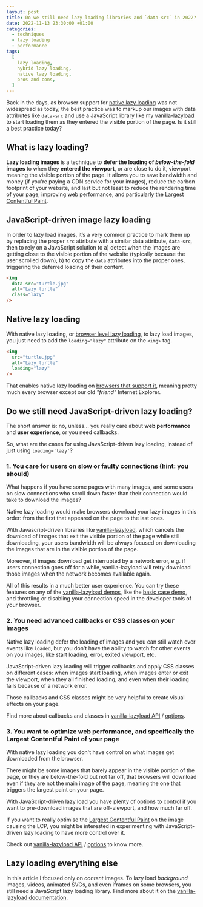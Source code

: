 ```yaml
---
layout: post
title: Do we still need lazy loading libraries and `data-src` in 2022?
date: 2022-11-13 23:30:00 +01:00
categories:
  - techniques
  - lazy loading
  - performance
tags:
  [
    lazy loading,
    hybrid lazy loading,
    native lazy loading,
    pros and cons,
  ]
---
```


Back in the days, as browser support for [native lazy loading](https://web.dev/browser-level-image-lazy-loading/) was not widespread as today, the best practice was to markup our images with data attributes like `data-src` and use a JavaScript library like my [vanilla-lazyload](https://github.com/verlok/vanilla-lazyload) to start loading them as they entered the visible portion of the page. Is it still a best practice today?


## What is lazy loading?

**Lazy loading images** is a technique to **defer the loading of *below-the-fold* images** to when they **entered the viewport**, or are close to do it, viewport meaning the visible portion of the page. It allows you to save bandwidth and money (if you're paying a CDN service for your images), reduce the carbon footprint of your website, and last but not least to reduce the rendering time of your page, improving web performance, and particularly the [Largest Contentful Paint](https://web.dev/lcp/).


## JavaScript-driven image lazy loading

In order to lazy load images, it’s a very common practice to mark them up by replacing the proper `src` attribute with a similar data attribute, `data-src`, then to rely on a JavaScript solution to a) detect when the images are getting close to the visible portion of the website (typically because the user scrolled down), b) to copy the `data` attributes into the proper ones, triggering the deferred loading of their content.

```html
<img
  data-src="turtle.jpg"
  alt="Lazy turtle"
  class="lazy"
/>
```

## Native lazy loading

With native lazy loading, or [browser level lazy loading](https://web.dev/browser-level-image-lazy-loading/), to lazy load images, you just need to add the `loading="lazy"` attribute on the `<img>` tag.

```html
<img
  src="turtle.jpg"
  alt="Lazy turtle"
  loading="lazy"
/>
```

That enables native lazy loading on [browsers that support it](https://caniuse.com/loading-lazy-attr), meaning pretty much every browser except our old _"friend"_ Internet Explorer.

## Do we still need JavaScript-driven lazy loading?

The short answer is: no, unless... you really care about **web performance** and **user experience**, or you need callbacks.

So, what are the cases for using JavaScript-driven lazy loading, instead of just using `loading='lazy'`?

### 1. You care for users on slow or faulty connections (hint: you should)

What happens if you have some pages with many images, and some users on slow connections who scroll down faster than their connection would take to download the images?

Native lazy loading would make browsers download your lazy images in this order: from the first that appeared on the page to the last ones.

With Javascript-driven libraries like [vanilla-lazyload](https://github.com/verlok/vanilla-lazyload), which cancels the download of images that exit the visible portion of the page while still downloading, your users bandwidth will be always focused on downloading the images that are in the visible portion of the page.

Moreover, if images download get interrupted by a network error, e.g. if users connection goes off for a while, vanilla-lazyload will retry download those images when the network becomes available again.

All of this results in a much better user experience. You can try these features on any of the [vanilla-lazyload demos](https://www.andreaverlicchi.eu/vanilla-lazyload/#-demos), like the [basic case demo](https://www.andreaverlicchi.eu/vanilla-lazyload/demos/image_basic.html), and throttling or disabling your connection speed in the developer tools of your browser.

### 2. You need advanced callbacks or CSS classes on your images

Native lazy loading defer the loading of images and you can still watch over events like `loaded`, but you don't have the ability to watch for other events on you images, like start loading, error, exited viewport, etc.

JavaScript-driven lazy loading will trigger callbacks and apply CSS classes on different cases: when images start loading, when images enter or exit the viewport, when they all finished loading, and even when their loading fails because of a network error.

Those callbacks and CSS classes might be very helpful to create visual effects on your page.

Find more about callbacks and classes in [vanilla-lazyload API](https://www.andreaverlicchi.eu/vanilla-lazyload/#-api) / [options](https://www.andreaverlicchi.eu/vanilla-lazyload/#options).


### 3. You want to optimize web performance, and specifically the Largest Contentful Paint of your page

With native lazy loading you don't have control on what images get downloaded from the browser. 

There might be some images that barely appear in the visible portion of the page, or they are below-the-fold but not far off, that browsers will download even if they are not the main image of the page, meaning the one that triggers the largest paint on your page.

With JavaScript-driven lazy load you have plenty of options to control if you want to pre-download images that are off-viewport, and how much far off.

If you want to really optimise the [Largest Contentful Paint](https://web.dev/lcp/) on the image causing the LCP, you might be interested in experimenting with JavaScript-driven lazy loading to have more control over it. 

Check out [vanilla-lazyload API](https://www.andreaverlicchi.eu/vanilla-lazyload/#-api) / [options](https://www.andreaverlicchi.eu/vanilla-lazyload/#options) to know more.

## Lazy loading everything else

In this article I focused only on *content* images. To lazy load *background* images, videos, animated SVGs, and even iframes on some browsers, you still need a JavaScript lazy loading library. Find more about it on the [vanilla-lazyload documentation](https://www.andreaverlicchi.eu/vanilla-lazyload/).
